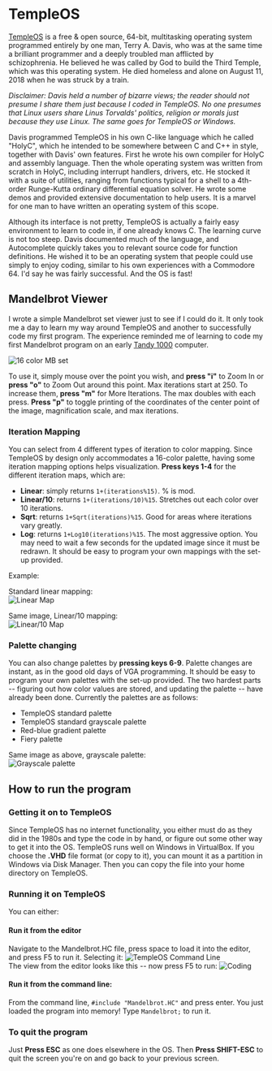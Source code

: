 # TempleOS
[TempleOS](https://templeos.org/) is a free & open source, 64-bit, multitasking operating system programmed entirely by one man, Terry A. Davis, who was at the same time a brilliant programmer and a deeply troubled man afflicted by schizophrenia.  He believed he was called by God to build the Third Temple, which was this operating system.  He died homeless and alone on August 11, 2018 when he was struck by a train.  

*Disclaimer: Davis held a number of bizarre views; the reader should not presume I share them just because I coded in TempleOS. No one presumes that Linux users share Linus Torvalds' politics, religion or morals just because they use Linux. The same goes for TempleOS or Windows.*

Davis programmed TempleOS in his own C-like language which he called "HolyC", which he intended to be somewhere between C and C++ in style, together with Davis' own features.  First he wrote his own compiler for HolyC and assembly language.  Then the whole operating system was written from scratch in HolyC, including interrupt handlers, drivers, etc.  He stocked it with a suite of utilities, ranging from functions typical for a shell to a 4th-order Runge-Kutta ordinary differential equation solver.  He wrote some demos and provided extensive documentation to help users.  It is a marvel for one man to have written an operating system of this scope.

Although its interface is not pretty, TempleOS is actually a fairly easy environment to learn to code in, if one already knows C.  The learning curve is not too steep.  Davis documented much of the language, and Autocomplete quickly takes you to relevant source code for function definitions. He wished it to be an operating system that people could use simply to enjoy coding, similar to his own experiences with a Commodore 64.  I'd say he was fairly successful.  And the OS is fast!

## Mandelbrot Viewer
I wrote a simple Mandelbrot set viewer just to see if I could do it.  It only took me a day to learn my way around TempleOS and another to successfully code my first program.   The experience reminded me of learning to code my first Mandelbrot program on an early [Tandy 1000](https://en.wikipedia.org/wiki/Tandy_1000) computer.

![16 color MB set](/IMG/TOS-M3.PNG)

To use it, simply mouse over the point you wish, and **press "i"** to Zoom In or **press "o"** to Zoom Out around this point.
Max iterations start at 250.  To increase them, **press "m"** for More Iterations.  The max doubles with each press.
**Press "p"** to toggle printing of the coordinates of the center point of the image, magnification scale, and max iterations.

### Iteration Mapping
You can select from 4 different types of iteration to color mapping.  Since TempleOS by design only accommodates a 16-color palette, having some iteration mapping options helps visualization.  **Press keys 1-4** for the different iteration maps, which are:
- **Linear**: simply returns `1+(iterations%15)`.  % is mod.
- **Linear/10**: returns `1+(iterations/10)%15`.  Stretches out each color over 10 iterations.
- **Sqrt**: returns `1+Sqrt(iterations)%15`.  Good for areas where iterations vary greatly.
- **Log**: returns `1+Log10(iterations)%15`.  The most aggressive option.
You may need to wait a few seconds for the updated image since it must be redrawn.
It should be easy to program your own mappings with the set-up provided.

Example:

Standard linear mapping:<br>
![Linear Map](/IMG/TOS-M5.PNG)

Same image, Linear/10 mapping:<br>
![Linear/10 Map](/IMG/TOS-M6.PNG)


### Palette changing
You can also change palettes by **pressing keys 6-9**.  Palette changes are instant, as in the good old days of VGA programming.
It should be easy to program your own palettes with the set-up provided.  The two hardest parts -- figuring out how color values are stored, and updating the palette -- have already been done.  Currently the palettes are as follows:
- TempleOS standard palette
- TempleOS standard grayscale palette
- Red-blue gradient palette
- Fiery palette

Same image as above, grayscale palette:<br>
![Grayscale palette](/IMG/TOS-M7.PNG)

## How to run the program
### Getting it on to TempleOS
Since TempleOS has no internet functionality, you either must do as they did in the 1980s and type the code in by hand, or figure out some other way to get it into the OS.  TempleOS runs well on Windows in VirtualBox.  If you choose the **.VHD** file format (or copy to it), you can mount it as a partition in Windows via Disk Manager.  Then you can copy the file into your home directory on TempleOS.

### Running it on TempleOS
You can either:

#### Run it from the editor
Navigate to the Mandelbrot.HC file, press space to load it into the editor, and press F5 to run it.
Selecting it:
![TempleOS Command Line](/IMG/TOS-M1.PNG)
<br>
The view from the editor looks like this -- now press F5 to run:
![Coding](/IMG/TOS-M2.PNG)
<br>

#### Run it from the command line:
From the command line, `#include "Mandelbrot.HC"` and press enter.  You just loaded the program into memory!  Type `Mandelbrot;` to run it.

### To quit the program
Just **Press ESC** as one does elsewhere in the OS.  Then **Press SHIFT-ESC** to quit the screen you're on and go back to your previous screen.


